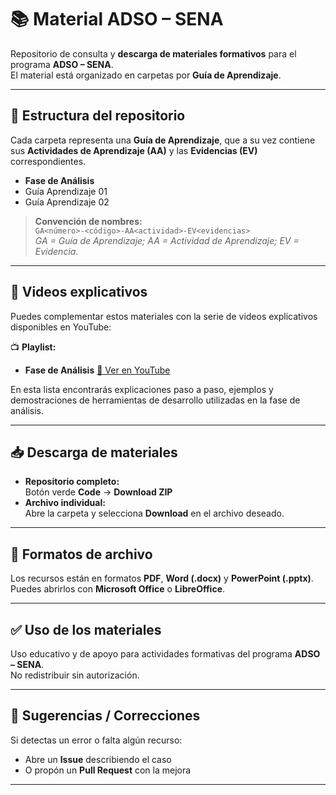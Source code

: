 # 📚 Material ADSO – SENA  

Repositorio de consulta y **descarga de materiales formativos** para el programa **ADSO – SENA**.  
El material está organizado en carpetas por **Guía de Aprendizaje**.

---

## 🧭 Estructura del repositorio

Cada carpeta representa una **Guía de Aprendizaje**, que a su vez contiene sus **Actividades de Aprendizaje (AA)** y las **Evidencias (EV)** correspondientes.  

- **Fase de Análisis**
- Guía Aprendizaje 01
- Guía Aprendizaje 02

> **Convención de nombres:**  
> `GA<número>-<código>-AA<actividad>-EV<evidencias>`  
> *GA = Guía de Aprendizaje; AA = Actividad de Aprendizaje; EV = Evidencia.*

---

## 🎥 Videos explicativos

Puedes complementar estos materiales con la serie de videos explicativos disponibles en YouTube:  

📺 **Playlist:**  
- **Fase de Análisis**
[🔗 Ver en YouTube](https://youtube.com/playlist?list=PLf_F__X19wkBWgWU1mqn-6mlNKhdLQ6uf&si=S-BQ_gPhSoJUDknU)

En esta lista encontrarás explicaciones paso a paso, ejemplos y demostraciones de herramientas de desarrollo utilizadas en la fase de análisis.

---

## 📥 Descarga de materiales

- **Repositorio completo:**  
  Botón verde **Code** → **Download ZIP**
- **Archivo individual:**  
  Abre la carpeta y selecciona **Download** en el archivo deseado.

---

## 📂 Formatos de archivo

Los recursos están en formatos **PDF**, **Word (.docx)** y **PowerPoint (.pptx)**.  
Puedes abrirlos con **Microsoft Office** o **LibreOffice**.

---

## ✅ Uso de los materiales

Uso educativo y de apoyo para actividades formativas del programa **ADSO – SENA**.  
No redistribuir sin autorización.

---

## 📣 Sugerencias / Correcciones

Si detectas un error o falta algún recurso:
- Abre un **Issue** describiendo el caso  
- O propón un **Pull Request** con la mejora

---
